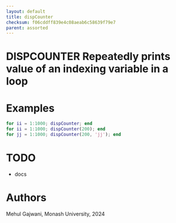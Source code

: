 ```yaml
---
layout: default
title: dispCounter
checksum: f06cddff839e4c08aeab6c58639f79e7
parent: assorted
---
```



 
# DISPCOUNTER Repeatedly prints value of an indexing variable in a loop
 
# Examples
```matlab
for ii = 1:1000; dispCounter; end
for ii = 1:1000; dispCounter(200); end
for jj = 1:1000; dispCounter(200, 'jj'); end
```
 
# TODO
-  docs 
 
# Authors

Mehul Gajwani, Monash University, 2024

